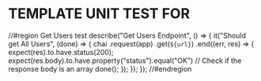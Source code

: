 # TEMPLATE UNIT TEST FOR 
//#region Get Users test
describe("Get Users Endpoint", () => {
  it("Should get All Users", (done) => {
    chai
      .request(app)
      .get(`${url}`)
      .end((err, res) => {
        expect(res).to.have.status(200);
        expect(res.body).to.have.property("status").equal("OK") // Check if the response body is an array
        done();
      });
  });
});
//#endregion